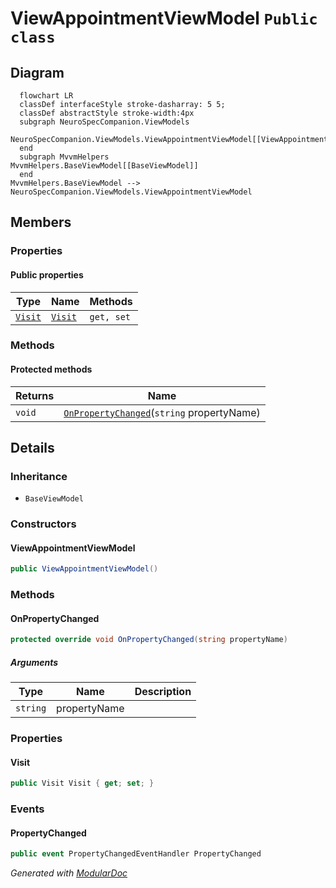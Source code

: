 # ViewAppointmentViewModel `Public class`

## Diagram
```mermaid
  flowchart LR
  classDef interfaceStyle stroke-dasharray: 5 5;
  classDef abstractStyle stroke-width:4px
  subgraph NeuroSpecCompanion.ViewModels
  NeuroSpecCompanion.ViewModels.ViewAppointmentViewModel[[ViewAppointmentViewModel]]
  end
  subgraph MvvmHelpers
MvvmHelpers.BaseViewModel[[BaseViewModel]]
  end
MvvmHelpers.BaseViewModel --> NeuroSpecCompanion.ViewModels.ViewAppointmentViewModel
```

## Members
### Properties
#### Public  properties
| Type | Name | Methods |
| --- | --- | --- |
| [`Visit`](./neurospecsharedmodelsdto-Visit) | [`Visit`](#visit) | `get, set` |

### Methods
#### Protected  methods
| Returns | Name |
| --- | --- |
| `void` | [`OnPropertyChanged`](#onpropertychanged)(`string` propertyName) |

## Details
### Inheritance
 - `BaseViewModel`

### Constructors
#### ViewAppointmentViewModel
```csharp
public ViewAppointmentViewModel()
```

### Methods
#### OnPropertyChanged
```csharp
protected override void OnPropertyChanged(string propertyName)
```
##### Arguments
| Type | Name | Description |
| --- | --- | --- |
| `string` | propertyName |   |

### Properties
#### Visit
```csharp
public Visit Visit { get; set; }
```

### Events
#### PropertyChanged
```csharp
public event PropertyChangedEventHandler PropertyChanged
```

*Generated with* [*ModularDoc*](https://github.com/hailstorm75/ModularDoc)
